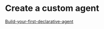 # Create a custom agent

[Build-your-first-declarative-agent](https://github.com/MicrosoftLearning/MS-4022-Extend-Microsoft-365-Copilot-in-Copilot-Studio/tree/master/Instructions/Labs/01-Build-your-first-declarative-agent)
